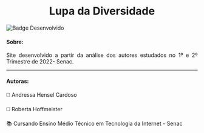 <h1 align="center"> Lupa da Diversidade </h1>

![Badge Desenvolvido](https://img.shields.io/badge/STATUS-EM%20DESENVOLVIMENTO-green?style=for-the-badge)

<h4> Sobre: </h4>

<p align="justify" > Site desenvolvido a partir da análise dos autores estudados no 1º e 2º Trimestre de 2022- Senac. </p>

<hr>

<h4> Autoras: </h4>

<p> ◻️	Andressa Hensel Cardoso </p>
<p> ◻️	Roberta Hoffmeister </p>

<p> 📚 Cursando Ensino Médio Técnico em Tecnologia da Internet - Senac </p>
